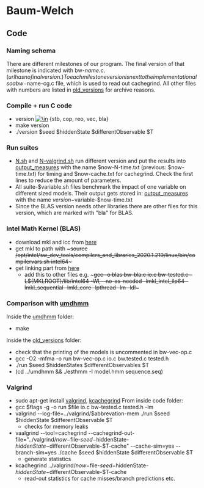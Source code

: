 # Baum-Welch
## Code 
### Naming schema
There are different milestones of our program. The final version of that milestone is indicated with bw-$name.c. (url has no final version.)
To each milestone version is next to the implementation also a bw-$name-cg.c file, which is used to read out cachegrind.
All other files with numbers are listed in [old_versions](../old_versions) for archive reasons.

### Compile +  run C code
- version <a href="https://www.codecogs.com/eqnedit.php?latex=\in" target="_blank"><img src="https://latex.codecogs.com/gif.latex?\in" title="\in" /></a> {stb, cop, reo, vec, bla}
- make version 
- ./version $seed $hiddenState $differentObservable $T

### Run suites
- [N.sh](./N.sh) and [N-valgrind.sh](./N-valgrind.sh) run different version and put the results into [output_measures](./output_measures/) with the name $now-N-time.txt (previous: $now-time.txt) for timing and $now-cache.txt for cachegrind. Check the first lines to reduce the amount of parameters.
- All suite-$variable.sh files benchmark the impact of one variable on different sized models. Their output gets stored in: [output_measures](./output_measures/) with the name $version-$variable-$now-time.txt
- Since the BLAS version needs other libraries there are other files for this version, which are marked with "bla" for BLAS.

### Intel Math Kernel (BLAS)
- download mkl and icc from [here](https://dynamicinstaller.intel.com/system-studio/download)
- get mkl to path with ~~~source /opt/intel/sw_dev_tools/compilers_and_libraries_2020.1.219/linux/bin/compilervars.sh intel64~~~
- get linking part from [here](https://software.intel.com/content/www/us/en/develop/articles/intel-mkl-link-line-advisor.html)
    - add this to other files e.g. ~~~gcc -o blas bw-bla.c io.c bw-tested.c -L${MKLROOT}/lib/intel64 -Wl,--no-as-needed -lmkl_intel_ilp64 -lmkl_sequential -lmkl_core -lpthread -lm -ldl~~~

### Comparison with [umdhmm](https://github.com/palanceli/UMDHMM)
Inside the [umdhmm](../umdhmm/) folder:
- make

Inside the [old_versions](../old_versions/) folder:
- check that the printing of the models is uncommented in bw-vec-op.c
- gcc -O2 -mfma -o run bw-vec-op.c io.c bw.tested.c tested.h
- ./run $seed $hiddenStates $differentObservables $T
- (cd ../umdhmm && ./esthmm -I model.hmm sequence.seq)

### Valgrind
- sudo apt-get install [valgrind](https://valgrind.org/docs/manual/manual.html), [kcachegrind](https://kcachegrind.github.io/html/Home.html)
From inside code folder:
- gcc $flags -g -o run $file io.c bw-tested.c tested.h -lm
- valgrind --log-file=../valgrind/$abbrevation-mem ./run $seed $hiddenState $differentObservable $T
    - checks for memory leaks
- vaalgrind --tool=cachegrind --cachegrind-out-file="../valgrind/$now-$file-$seed-$hiddenState-$hiddenState-$differentObservable-$T-cache" --cache-sim=yes --branch-sim=yes ./cache $seed $hiddenState $differentObservable $T
    - generate statistics
- kcachegrind ../valgrind/$now-$file-$seed-$hiddenState-$hiddenState-$differentObservable-$T-cache
    - read-out statistics for cache misses/branch predictions etc.


